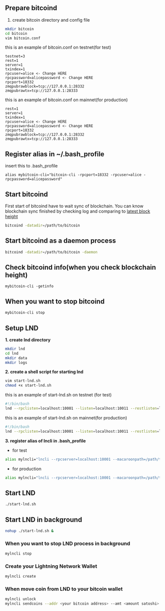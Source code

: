 ## Prepare bitcoind

1. create bitcoin directory and config file
```bash
mkdir bitcoin
cd bitcoin
vim bitcoin.conf
```
this is an example of bitcoin.conf on testnet(for test)
```
testnet=3
rest=1
server=1
txindex=1
rpcuser=alice <- Change HERE
rpcpassword=alicepassword <- Change HERE
rpcport=18332
zmqpubrawblock=tcp://127.0.0.1:28332
zmqpubrawtx=tcp://127.0.0.1:28333
```

this is an example of bitcoin.conf on mainnet(for production)
```
rest=1
server=1
txindex=1
rpcuser=alice <- Change HERE
rpcpassword=alicepassword <- Change HERE
rpcport=18332
zmqpubrawblock=tcp://127.0.0.1:28332
zmqpubrawtx=tcp://127.0.0.1:28333
```
## Register alias in ~/.bash_profile
insert this to .bash_profile
```
alias mybitcoin-cli="bitcoin-cli -rpcport=18332 -rpcuser=alice -rpcpassword=alicepassword"
```
## Start bitcoind
First start of bitcoind have to wait sync of blockchain.
You can know blockchain sync finished by checking log and comparing to [latest block height](https://live.blockcypher.com/btc/)
```bash
bitcoind -datadir=/path/to/bitcoin
```

## Start bitcoind as a daemon process
```bash
bitcoind -datadir=/path/to/bitcoin -daemon
```

## Check bitcoind info(when you check blockchain height)
```
mybitcoin-cli -getinfo
```

## When you want to stop bitcoind
```bash
mybitcoin-cli stop
```
## Setup LND
**1. create lnd directory**
```bash
mkdir lnd
cd lnd
mkdir data
mkdir logs
```

**2. create a shell script for starting lnd**
```bash
vim start-lnd.sh
chmod +x start-lnd.sh
```

this is an example of start-lnd.sh on testnet (for test)
```bash
#!/bin/bash
lnd --rpclisten=localhost:10001 --listen=localhost:10011 --restlisten=localhost:8001 --datadir=/path/to/lnd/data --logdir=/path/to/lnd/logs --debuglevel=info --bitcoin.node=bitcoind --bitcoind.zmqpubrawblock=tcp://127.0.0.1:28332 --bitcoind.zmqpubrawtx=tcp://127.0.0.1:28333 --bitcoind.rpcuser=alice --bitcoind.rpcpass=alicepassword --bitcoin.testnet --bitcoin.active
```

this is an example of start-lnd.sh on mainnet(for production)

```bash
#!/bin/bash
lnd --rpclisten=localhost:10001 --listen=localhost:10011 --restlisten=localhost:8001 --datadir=/path/to/lnd/data --logdir=/path/to/lnd/logs --debuglevel=info --bitcoin.node=bitcoind --bitcoind.zmqpubrawblock=tcp://127.0.0.1:28332 --bitcoind.zmqpubrawtx=tcp://127.0.0.1:28333 --bitcoind.rpcuser=alice --bitcoind.rpcpass=alicepassword --bitcoin.mainnet --bitcoin.active
```

**3. register alias of lncli in .bash_profile**

* for test
```bash
alias mylncli="lncli --rpcserver=localhost:10001 --macaroonpath=/path/to/lnd/data/chain/bitcoin/testnet/admin.macaroon"
```

* for production
```bash
alias mylncli="lncli --rpcserver=localhost:10001 --macaroonpath=/path/to/lnd/data/chain/bitcoin/mainnet/admin.macaroon"
```
## Start LND
```bash
./start-lnd.sh
```

## Start LND in background
```bash
nohup ./start-lnd.sh &
```
### When you want to stop LND process in background
```bash
mylncli stop
```

### Create your Lightning Network Wallet
```bash
mylncli create
```

### When move coin from LND to your bitcoin wallet
```bash
mylncli unlock
mylncli sendcoins --addr <your bitcoin address> --amt <amount satoshi> --conf_target 19
```

